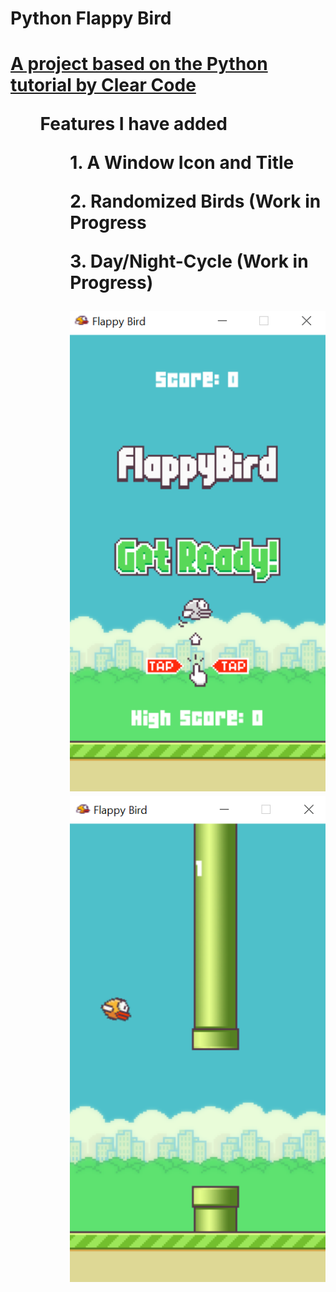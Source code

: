 <h1>Python Flappy Bird<h1>

[A project based on the Python tutorial by Clear Code](https://www.youtube.com/watch?v=UZg49z76cLw&)

<ul>Features I have added<ul>
  1. A Window Icon and Title<p>
  2. Randomized Birds (Work in Progress<p>
  3. Day/Night-Cycle (Work in Progress)<p>
  
![Screen Capture 1](/images/project1.png)
![Screen Capture 2](/images/project2.png)
